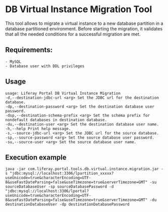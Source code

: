 # DB Virtual Instance Migration Tool
This tool allows to migrate a virtual instance to a new database partition in a database partitioned environment. Before starting the migration, it validates that all the needed conditions for a successful migration are met.

## Requirements:
    - MySQL
    - Database user with DDL privileges

## Usage
    usage: Liferay Portal DB Virtual Instance Migration
    -d,--destination-jdbc-url <arg> Set the JDBC url for the destination database.
    -dp,--destination-password <arg> Set the destination database user password.
    -dsp,--destination-schema-prefix <arg> Set the schema prefix for nondefault databases in destination database.
    -du,--destination-user <arg> Set the destination database user name.
    -h,--help Print help message.
    -s,--source-jdbc-url <arg> Set the JDBC url for the source database.
    -sp,--source-password <arg> Set the source database user password.
    -su,--source-user <arg> Set the source database user name.

## Execution example
    java -jar com.liferay.portal.tools.db.virtual.instance.migration.jar -s "jdbc:mysql://localhost:3306/lpartition_xxxxx?useUnicode=true&characterEncoding=UTF-8&useFastDateParsing=false&useTimezone=true&serverTimezone=GMT" -su sourceDatabaseUser -sp sourceDatabasePassword -d "jdbc:mysql://localhost:3306/lportal?useUnicode=true&characterEncoding=UTF-8&useFastDateParsing=false&useTimezone=true&serverTimezone=GMT" -du destinationDatabaseUser -dp destinationDatabasePassword